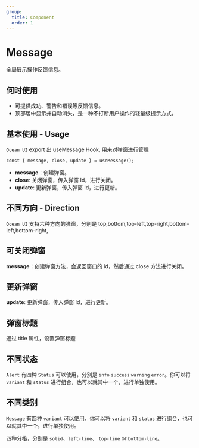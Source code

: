 ```yaml
---
group:
  title: Component
  order: 1
---
```


# Message

全局展示操作反馈信息。

## 何时使用

- 可提供成功、警告和错误等反馈信息。
- 顶部居中显示并自动消失，是一种不打断用户操作的轻量级提示方式。

## 基本使用 - Usage

`Ocean UI` export 出 useMessage Hook, 用来对弹窗进行管理

`const { message, close, update } = useMessage();`

- **message**：创建弹窗。
- **close**: 关闭弹窗，传入弹窗 Id，进行关闭。
- **update**: 更新弹窗，传入弹窗 Id，进行更新。

<code src="./document/basic.tsx"></code>

## 不同方向 - Direction

`Ocean UI` 支持六种方向的弹窗，分别是 top,bottom,top-left,top-right,bottom-left,bottom-right,

<code src="./document/direction.tsx"></code>

## 可关闭弹窗

**message**：创建弹窗方法，会返回窗口的 id，然后通过 close 方法进行关闭。

<code src="./document/close.tsx"></code>

## 更新弹窗

**update**: 更新弹窗，传入弹窗 Id，进行更新。

<code src="./document/update.tsx"></code>

## 弹窗标题

通过 title 属性，设置弹窗标题
<code src="./document/title.tsx"></code>

## 不同状态

`Alert` 有四种 `Status` 可以使用，分别是 `info` `success` `warning` `error`。你可以将 `variant` 和 `status` 进行组合，也可以就其中一个，进行单独使用。

<code src="./document/type.tsx"></code>

## 不同类别

`Message` 有四种 `variant` 可以使用，你可以将 `variant` 和 `status` 进行组合，也可以就其中一个，进行单独使用。

四种分格，分别是 `solid`、`left-line`、 `top-line` or `bottom-line`。

<code src="./document/variant.tsx"></code>
